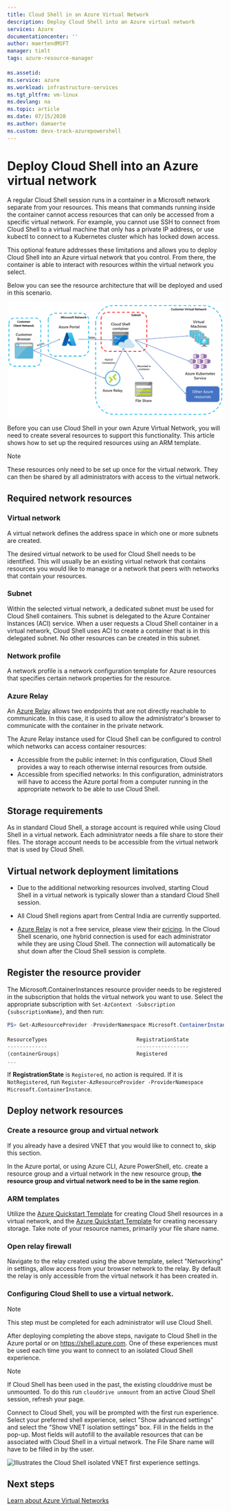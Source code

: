 ```yaml
---
title: Cloud Shell in an Azure Virtual Network
description: Deploy Cloud Shell into an Azure virtual network
services: Azure
documentationcenter: ''
author: maertendMSFT
manager: timlt
tags: azure-resource-manager

ms.assetid:
ms.service: azure
ms.workload: infrastructure-services
ms.tgt_pltfrm: vm-linux
ms.devlang: na
ms.topic: article
ms.date: 07/15/2020
ms.author: damaerte 
ms.custom: devx-track-azurepowershell
---
```


# Deploy Cloud Shell into an Azure virtual network

A regular Cloud Shell session runs in a container in a Microsoft network separate from your resources. This means that commands running inside the container cannot access resources that can only be accessed from a specific virtual network. For example, you cannot use SSH to connect from Cloud Shell to a virtual machine that only has a private IP address, or use kubectl to connect to a Kubernetes cluster which has locked down access. 

This optional feature addresses these limitations and allows you to deploy Cloud Shell into an Azure virtual network that you control. From there, the container is able to interact with resources within the virtual network you select.  

Below you can see the resource architecture that will be deployed and used in this scenario.

![Illustrates the Cloud Shell isolated VNET architecture.](media/private-vnet/data-diagram.png)

Before you can use Cloud Shell in your own Azure Virtual Network, you will need to create several resources to support this functionality. This article shows how to set up the required resources using an ARM template.

> [!NOTE]
> These resources only need to be set up once for the virtual network. They can then be shared by all administrators with access to the virtual network.

## Required network resources

### Virtual network
A virtual network defines the address space in which one or more subnets are created.

The desired virtual network to be used for Cloud Shell needs to be identified. This will usually be an existing virtual network that contains resources you would like to manage or a network that peers with networks that contain your resources.

### Subnet
Within the selected virtual network, a dedicated subnet must be used for Cloud Shell containers. This subnet is delegated to the Azure Container Instances (ACI) service.  When a user requests a Cloud Shell container in a virtual network, Cloud Shell uses ACI to create a container that is in this delegated subnet.  No other resources can be created in this subnet.

### Network profile
A network profile is a network configuration template for Azure resources that specifies certain network properties for the resource.

### Azure Relay
An [Azure Relay](../azure-relay/relay-what-is-it.md) allows two endpoints that are not directly reachable to communicate. In this case, it is used to allow the administrator's browser to communicate with the container in the private network.

The Azure Relay instance used for Cloud Shell can be configured to control which networks can access container resources: 
- Accessible from the public internet: In this configuration, Cloud Shell provides a way to reach otherwise internal resources from outside. 
- Accessible from specified networks: In this configuration, administrators will have to access the Azure portal from a computer running in the appropriate network to be able to use Cloud Shell.

## Storage requirements
As in standard Cloud Shell, a storage account is required while using Cloud Shell in a virtual network. Each administrator needs a file share to store their files.  The storage account needs to be accessible from the virtual network that is used by Cloud Shell. 

## Virtual network deployment limitations
* Due to the additional networking resources involved, starting Cloud Shell in a virtual network is typically slower than a standard Cloud Shell session.

* All Cloud Shell regions apart from Central India are currently supported. 

* [Azure Relay](../azure-relay/relay-what-is-it.md) is not a free service, please view their [pricing](https://azure.microsoft.com/pricing/details/service-bus/). In the Cloud Shell scenario, one hybrid connection is used for each administrator while they are using Cloud Shell. The connection will automatically be shut down after the Cloud Shell session is complete.

## Register the resource provider

The Microsoft.ContainerInstances resource provider needs to be registered in the subscription that holds the virtual network you want to use. Select the appropriate subscription with `Set-AzContext -Subscription {subscriptionName}`, and then run:

```powershell
PS> Get-AzResourceProvider -ProviderNamespace Microsoft.ContainerInstance | select ResourceTypes,RegistrationState

ResourceTypes                             RegistrationState
-------------                             -----------------
{containerGroups}                         Registered
...
```

If **RegistrationState** is `Registered`, no action is required. If it is `NotRegistered`, run `Register-AzResourceProvider -ProviderNamespace Microsoft.ContainerInstance`. 

## Deploy network resources
 
### Create a resource group and virtual network
If you already have a desired VNET that you would like to connect to, skip this section.

In the Azure portal, or using Azure CLI, Azure PowerShell, etc. create a resource group and a virtual network in the new resource group, **the resource group and virtual network need to be in the same region**.

### ARM templates
Utilize the [Azure Quickstart Template](https://aka.ms/cloudshell/docs/vnet/template) for creating Cloud Shell resources in a virtual network, and the [Azure Quickstart Template](https://azure.microsoft.com/resources/templates/cloud-shell-vnet-storage/) for creating necessary storage. Take note of your resource names, primarily your file share name.

### Open relay firewall
Navigate to the relay created using the above template, select "Networking" in settings, allow access from your browser network to the relay. By default the relay is only accessible from the virtual network it has been created in. 

### Configuring Cloud Shell to use a virtual network.
> [!NOTE]
> This step must be completed for each administrator will use Cloud Shell.

After deploying completing the above steps, navigate to Cloud Shell in the Azure portal or on https://shell.azure.com. One of these experiences must be used each time you want to connect to an isolated Cloud Shell experience.

> [!NOTE]
> If Cloud Shell has been used in the past, the existing clouddrive must be unmounted. To do this run `clouddrive unmount` from an active Cloud Shell session, refresh your page.

Connect to Cloud Shell, you will be prompted with the first run experience. Select your preferred shell experience, select "Show advanced settings" and select the "Show VNET isolation settings" box. Fill in the fields in the pop-up.  Most fields will autofill to the available resources that can be associated with Cloud Shell in a virtual network.  The File Share name will have to be filled in by the user.


![Illustrates the Cloud Shell isolated VNET first experience settings.](media/private-vnet/vnet-settings.png)

## Next steps
[Learn about Azure Virtual Networks](../virtual-network/virtual-networks-overview.md)
